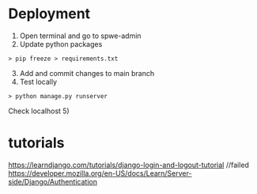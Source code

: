 # Deployment
1) Open terminal and go to spwe-admin
2) Update python packages
```
> pip freeze > requirements.txt
```
3) Add and commit changes to main branch
4) Test locally
```
> python manage.py runserver
```
Check localhost
5) 


# tutorials
https://learndjango.com/tutorials/django-login-and-logout-tutorial //failed
https://developer.mozilla.org/en-US/docs/Learn/Server-side/Django/Authentication
